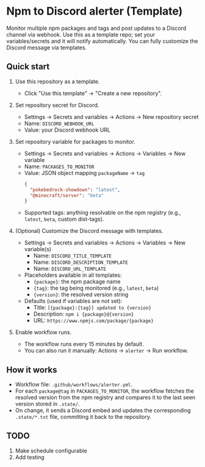 # Npm to Discord alerter (Template)

Monitor multiple npm packages and tags and post updates to a Discord channel via webhook. Use this as a template repo; set your variables/secrets and it will notify automatically. You can fully customize the Discord message via templates.

## Quick start

1. Use this repository as a template.
   - Click "Use this template" → "Create a new repository".

2. Set repository secret for Discord.
   - Settings → Secrets and variables → Actions → New repository secret
   - Name: `DISCORD_WEBHOOK_URL`
   - Value: your Discord webhook URL

3. Set repository variable for packages to monitor.
   - Settings → Secrets and variables → Actions → Variables → New variable
   - Name: `PACKAGES_TO_MONITOR`
   - Value: JSON object mapping `packageName` → `tag`
     ```json
     {
       "pokebedrock-showdown": "latest",
       "@minecraft/server": "beta"
     }
     ```
   - Supported tags: anything resolvable on the npm registry (e.g., `latest`, `beta`, custom dist-tags).

4. (Optional) Customize the Discord message with templates.
   - Settings → Secrets and variables → Actions → Variables → New variable(s)
     - Name: `DISCORD_TITLE_TEMPLATE`
     - Name: `DISCORD_DESCRIPTION_TEMPLATE`
     - Name: `DISCORD_URL_TEMPLATE`
   - Placeholders available in all templates:
     - `{package}`: the npm package name
     - `{tag}`: the tag being monitored (e.g., `latest`, `beta`)
     - `{version}`: the resolved version string
   - Defaults (used if variables are not set):
     - Title: `[{package}:{tag}] updated to {version}`
     - Description: `npm i {package}@{version}`
     - URL: `https://www.npmjs.com/package/{package}`

5. Enable workflow runs.
   - The workflow runs every 15 minutes by default.
   - You can also run it manually: Actions → `alerter` → Run workflow.

## How it works

- Workflow file: `.github/workflows/alerter.yml`.
- For each `package@tag` in `PACKAGES_TO_MONITOR`, the workflow fetches the resolved version from the npm registry and compares it to the last seen version stored in `.state/`.
- On change, it sends a Discord embed and updates the corresponding `.state/*.txt` file, committing it back to the repository.

## TODO
1. Make schedule configurable
2. Add testing
